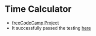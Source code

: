 # Time Calculator

* [freeCodeCamp Project](https://www.freecodecamp.org/learn/scientific-computing-with-python/scientific-computing-with-python-projects/time-calculator)
* It successfully passed the testing [here](https://replit.com/@yuchit/boilerplate-time-calculator#time_calculator.py)





